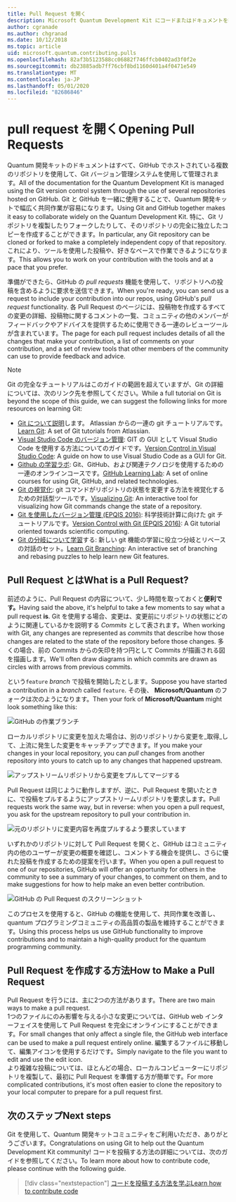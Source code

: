 ```yaml
---
title: Pull Request を開く
description: Microsoft Quantum Development Kit にコードまたはドキュメントを投稿する準備ができたら、GitHub Pull Request を送信する方法について説明します。
author: cgranade
ms.author: chgranad
ms.date: 10/12/2018
ms.topic: article
uid: microsoft.quantum.contributing.pulls
ms.openlocfilehash: 82af3b5123588cc06882f746ffcb0402ad3f0f2e
ms.sourcegitcommit: db23885adb7ff76cbf8bd1160d401a4f0471e549
ms.translationtype: MT
ms.contentlocale: ja-JP
ms.lasthandoff: 05/01/2020
ms.locfileid: "82686846"
---
```

# <a name="opening-pull-requests"></a><span data-ttu-id="7f477-103">pull request を開く</span><span class="sxs-lookup"><span data-stu-id="7f477-103">Opening Pull Requests</span></span> #

<span data-ttu-id="7f477-104">Quantum 開発キットのドキュメントはすべて、GitHub でホストされている複数のリポジトリを使用して、Git バージョン管理システムを使用して管理されます。</span><span class="sxs-lookup"><span data-stu-id="7f477-104">All of the documentation for the Quantum Development Kit is managed using the Git version control system through the use of several repositories hosted on GitHub.</span></span>
<span data-ttu-id="7f477-105">Git と GitHub を一緒に使用することで、Quantum 開発キットで幅広く共同作業が容易になります。</span><span class="sxs-lookup"><span data-stu-id="7f477-105">Using Git and GitHub together makes it easy to collaborate widely on the Quantum Development Kit.</span></span>
<span data-ttu-id="7f477-106">特に、Git リポジトリを複製したりフォークしたりして、そのリポジトリの完全に独立したコピーを作成することができます。</span><span class="sxs-lookup"><span data-stu-id="7f477-106">In particular, any Git repository can be cloned or forked to make a completely independent copy of that repository.</span></span>
<span data-ttu-id="7f477-107">これにより、ツールを使用した投稿や、好きなペースで作業できるようになります。</span><span class="sxs-lookup"><span data-stu-id="7f477-107">This allows you to work on your contribution with the tools and at a pace that you prefer.</span></span>

<span data-ttu-id="7f477-108">準備ができたら、GitHub の _pull requests_ 機能を使用して、リポジトリへの投稿を含めるように要求を送信できます。</span><span class="sxs-lookup"><span data-stu-id="7f477-108">When you're ready, you can send us a request to include your contribution into our repos, using GitHub's _pull request_ functionality.</span></span>
<span data-ttu-id="7f477-109">各 Pull Request のページには、投稿物を作成するすべての変更の詳細、投稿物に関するコメントの一覧、コミュニティの他のメンバーがフィードバックやアドバイスを提供するために使用できる一連のレビューツールが含まれています。</span><span class="sxs-lookup"><span data-stu-id="7f477-109">The page for each pull request includes details of all the changes that make your contribution, a list of comments on your contribution, and a set of review tools that other members of the community can use to provide feedback and advice.</span></span>

> [!NOTE]
> <span data-ttu-id="7f477-110">Git の完全なチュートリアルはこのガイドの範囲を超えていますが、Git の詳細については、次のリンク先を参照してください。</span><span class="sxs-lookup"><span data-stu-id="7f477-110">While a full tutorial on Git is beyond the scope of this guide, we can suggest the following links for more resources on learning Git:</span></span>
>
> - <span data-ttu-id="7f477-111">[Git について説明](https://www.atlassian.com/git)します。 Atlassian からの一連の git チュートリアルです。</span><span class="sxs-lookup"><span data-stu-id="7f477-111">[Learn Git](https://www.atlassian.com/git): A set of Git tutorials from Atlassian.</span></span>
> - <span data-ttu-id="7f477-112">[Visual Studio Code のバージョン管理](https://code.visualstudio.com/docs/editor/versioncontrol): GIT の GUI として Visual Studio Code を使用する方法についてのガイドです。</span><span class="sxs-lookup"><span data-stu-id="7f477-112">[Version Control in Visual Studio Code](https://code.visualstudio.com/docs/editor/versioncontrol): A guide on how to use Visual Studio Code as a GUI for Git.</span></span>
> - <span data-ttu-id="7f477-113">[Github の学習ラボ](https://lab.github.com/): Git、GitHub、および関連テクノロジを使用するための一連のオンラインコースです。</span><span class="sxs-lookup"><span data-stu-id="7f477-113">[GitHub Learning Lab](https://lab.github.com/): A set of online courses for using Git, GitHub, and related technologies.</span></span>
> - <span data-ttu-id="7f477-114">[Git の視覚化](https://git-school.github.io/visualizing-git/): git コマンドがリポジトリの状態を変更する方法を視覚化するための対話型ツールです。</span><span class="sxs-lookup"><span data-stu-id="7f477-114">[Visualizing Git](https://git-school.github.io/visualizing-git/): An interactive tool for visualizing how Git commands change the state of a repository.</span></span>
> - <span data-ttu-id="7f477-115">[Git を使用したバージョン管理 (EPQIS 2016)](https://nbviewer.jupyter.org/github/QuinnPhys/PythonWorkshop-science/blob/master/lecture-1-scicomp-tools-part1.ipynb#Version-Control-with-Git-(50-Minutes)): 科学技術計算に向けた git チュートリアルです。</span><span class="sxs-lookup"><span data-stu-id="7f477-115">[Version Control with Git (EPQIS 2016)](https://nbviewer.jupyter.org/github/QuinnPhys/PythonWorkshop-science/blob/master/lecture-1-scicomp-tools-part1.ipynb#Version-Control-with-Git-(50-Minutes)): A Git tutorial oriented towards scientific computing.</span></span>
> - <span data-ttu-id="7f477-116">[Git の分岐について学習](https://learngitbranching.js.org/)する: 新しい git 機能の学習に役立つ分岐とリベースの対話のセット。</span><span class="sxs-lookup"><span data-stu-id="7f477-116">[Learn Git Branching](https://learngitbranching.js.org/): An interactive set of branching and rebasing puzzles to help learn new Git features.</span></span>

## <a name="what-is-a-pull-request"></a><span data-ttu-id="7f477-117">Pull Request とは</span><span class="sxs-lookup"><span data-stu-id="7f477-117">What is a Pull Request?</span></span> ##

<span data-ttu-id="7f477-118">前述のように、Pull Request の内容について、少し時間を取っておくと**便利です。**</span><span class="sxs-lookup"><span data-stu-id="7f477-118">Having said the above, it's helpful to take a few moments to say what a pull request **is**.</span></span>
<span data-ttu-id="7f477-119">Git を使用する場合、変更は、変更前にリポジトリの状態にどのように関連しているかを説明する _Commits_ として表されます。</span><span class="sxs-lookup"><span data-stu-id="7f477-119">When working with Git, any changes are represented as _commits_ that describe how those changes are related to the state of the repository before those changes.</span></span>
<span data-ttu-id="7f477-120">多くの場合、前の Commits からの矢印を持つ円として Commits が描画される図を描画します。</span><span class="sxs-lookup"><span data-stu-id="7f477-120">We'll often draw diagrams in which commits are drawn as circles with arrows from previous commits.</span></span>

<span data-ttu-id="7f477-121">という`feature` _branch_ で投稿を開始したとします。</span><span class="sxs-lookup"><span data-stu-id="7f477-121">Suppose you have started a contribution in a _branch_ called `feature`.</span></span>
<span data-ttu-id="7f477-122">その後、 **Microsoft/Quantum** のフォークは次のようになります。</span><span class="sxs-lookup"><span data-stu-id="7f477-122">Then your fork of **Microsoft/Quantum** might look something like this:</span></span>

![GitHub の作業ブランチ](~/media/git-workflow-step0.png)

<span data-ttu-id="7f477-124">ローカルリポジトリに変更を加えた場合は、別のリポジトリから変更を_取得_して、上流に発生した変更をキャッチアップできます。</span><span class="sxs-lookup"><span data-stu-id="7f477-124">If you make your changes in your local repository, you can _pull_ changes from another repository into yours to catch up to any changes that happened upstream.</span></span>

![アップストリームリポジトリから変更をプルしてマージする](~/media/git-workflow-step1.png)

<span data-ttu-id="7f477-126">Pull Request は同じように動作しますが、逆に、Pull Request を開いたときに、で投稿をプルするようにアップストリームリポジトリを要求します。</span><span class="sxs-lookup"><span data-stu-id="7f477-126">Pull requests work the same way, but in reverse: when you open a pull request, you ask for the upstream repository to pull your contribution in.</span></span>

![元のリポジトリに変更内容を再度プルするよう要求しています](~/media/git-workflow-step2.png)

<span data-ttu-id="7f477-128">いずれかのリポジトリに対して Pull Request を開くと、GitHub はコミュニティ内の他のユーザーが変更の概要を確認し、コメントする機会を提供し、さらに優れた投稿を作成するための提案を行います。</span><span class="sxs-lookup"><span data-stu-id="7f477-128">When you open a pull request to one of our repositories, GitHub will offer an opportunity for others in the community to see a summary of your changes, to comment on them, and to make suggestions for how to help make an even better contribution.</span></span>

![GitHub の Pull Request のスクリーンショット](~/media/pull-request-header.png)

<span data-ttu-id="7f477-130">このプロセスを使用すると、GitHub の機能を使用して、共同作業を改善し、quantum プログラミングコミュニティの高品質の製品を維持することができます。</span><span class="sxs-lookup"><span data-stu-id="7f477-130">Using this process helps us use GitHub functionality to improve contributions and to maintain a high-quality product for the quantum programming community.</span></span>

## <a name="how-to-make-a-pull-request"></a><span data-ttu-id="7f477-131">Pull Request を作成する方法</span><span class="sxs-lookup"><span data-stu-id="7f477-131">How to Make a Pull Request</span></span> ##

<span data-ttu-id="7f477-132">Pull Request を行うには、主に2つの方法があります。</span><span class="sxs-lookup"><span data-stu-id="7f477-132">There are two main ways to make a pull request.</span></span>  
<span data-ttu-id="7f477-133">1つのファイルにのみ影響を与える小さな変更については、GitHub web インターフェイスを使用して Pull Request を完全にオンラインにすることができます。</span><span class="sxs-lookup"><span data-stu-id="7f477-133">For small changes that only affect a single file, the GitHub web interface can be used to make a pull request entirely online.</span></span> <span data-ttu-id="7f477-134">編集するファイルに移動して、編集アイコンを使用するだけです。</span><span class="sxs-lookup"><span data-stu-id="7f477-134">Simply navigate to the file you want to edit and use the edit icon.</span></span>  
<span data-ttu-id="7f477-135">より複雑な投稿については、ほとんどの場合、ローカルコンピューターにリポジトリを複製して、最初に Pull Request を準備する方が簡単です。</span><span class="sxs-lookup"><span data-stu-id="7f477-135">For more complicated contributions, it's most often easier to clone the repository to your local computer to prepare for a pull request first.</span></span>

<!--
### Using the Web Interface ###

**TODO**

### Command-Line and GitHub Flow ###

Most of the time, it's easier to prepare a pull request on your own computer; that makes it easier to work incrementally, and to test your changes.
If you haven't already done so, the first step is to _fork_ the repository that you'd like to contribute to.
Forking makes a complete clone of the original repository, but under your GitHub account instead of under [Microsoft](http://github.com/Microsoft/) or [MicrosoftDocs](http://github.com/MicrosoftDocs/).
This way, you can edit your personal fork to your heart's content before making a pull request for your work.

**TODO: pick up here**

## Code Review and Etiquette ##

**TODO: PR ettiquette, reviews, etc.**

-->

## <a name="next-steps"></a><span data-ttu-id="7f477-136">次のステップ</span><span class="sxs-lookup"><span data-stu-id="7f477-136">Next steps</span></span> ##

<span data-ttu-id="7f477-137">Git を使用して、Quantum 開発キットコミュニティをご利用いただき、ありがとうございます。</span><span class="sxs-lookup"><span data-stu-id="7f477-137">Congratulations on using Git to help out the Quantum Development Kit community!</span></span>
<span data-ttu-id="7f477-138">コードを投稿する方法の詳細については、次のガイドを参照してください。</span><span class="sxs-lookup"><span data-stu-id="7f477-138">To learn more about how to contribute code, please continue with the following guide.</span></span>

> [!div class="nextstepaction"]
> [<span data-ttu-id="7f477-139">コードを投稿する方法を学ぶ</span><span class="sxs-lookup"><span data-stu-id="7f477-139">Learn how to contribute code</span></span>](xref:microsoft.quantum.contributing.code)

